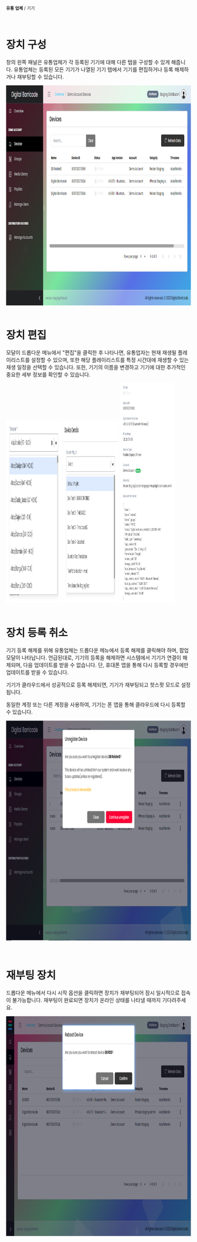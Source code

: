 <small><b>유통 업체</b> / 기기</small>

<br />
<h1>장치 구성</h1>
<div class="description">
    <p>
        창의 왼쪽 패널은 유통업체가 각 등록된 기기에 대해 다른 탭을 구성할 수 있게 해줍니다. 유통업체는 등록된 모든 기기가 나열된 기기 탭에서 기기를 편집하거나 등록 해제하거나 재부팅할 수 있습니다. 
    </p>
    <img src="./images/distriAccDevice.png" alt="list_of_devices"  width="100%" height="600">
</div>

<br />
<h1>장치 편집</h1>
<div class="description">
    <p>
        모달이 드롭다운 메뉴에서 "편집"을 클릭한 후 나타나면, 유통업자는 현재 재생될 플레이리스트를 설정할 수 있으며, 또한 해당 플레이리스트를 특정 시간대에 재생할 수 있는 재생 일정을 선택할 수 있습니다. 또한, 기기의 이름을 변경하고 기기에 대한 추가적인 중요한 세부 정보를 확인할 수 있습니다.
    </p>
    <img class="center" src="/images/image1.png" alt="timezone"  width="30%" height="500">
    <img src="/images/image2.png" alt="playlist"  width="30%" height="500">
    <img src="/images/image3.png" alt="status"  width="30%" height="600">
</div>


<br />
<h1>장치 등록 취소</h1>
<div class="description">
    <p>
기기 등록 해제를 위해 유통업체는 드롭다운 메뉴에서 등록 해제를 클릭해야 하며, 팝업 모달이 나타납니다. 언급된대로, 기기의 등록을 해제하면 시스템에서 기기가 연결이 해제되며, 다음 업데이트를 받을 수 없습니다. 단, 휴대폰 앱을 통해 다시 등록할 경우에만 업데이트를 받을 수 있습니다.

기기가 클라우드에서 성공적으로 등록 해제되면, 기기가 재부팅되고 핫스팟 모드로 설정됩니다.

동일한 계정 또는 다른 계정을 사용하여, 기기는 폰 앱을 통해 클라우드에 다시 등록할 수 있습니다.
    </p>
    <img src="/images/unregisterDevice.png" alt="reboot"  width="100%" height="600">
</div>

<br />
<h1>재부팅 장치</h1>
<div class="description">
    <p>
        드롭다운 메뉴에서 다시 시작 옵션을 클릭하면 장치가 재부팅되어 잠시 일시적으로 접속이 불가능합니다. 재부팅이 완료되면 장치가 온라인 상태를 나타낼 때까지 기다려주세요.
    </p>
    <img src="/images/image9.png" alt="reboot"  width="100%" height="600">
</div>


